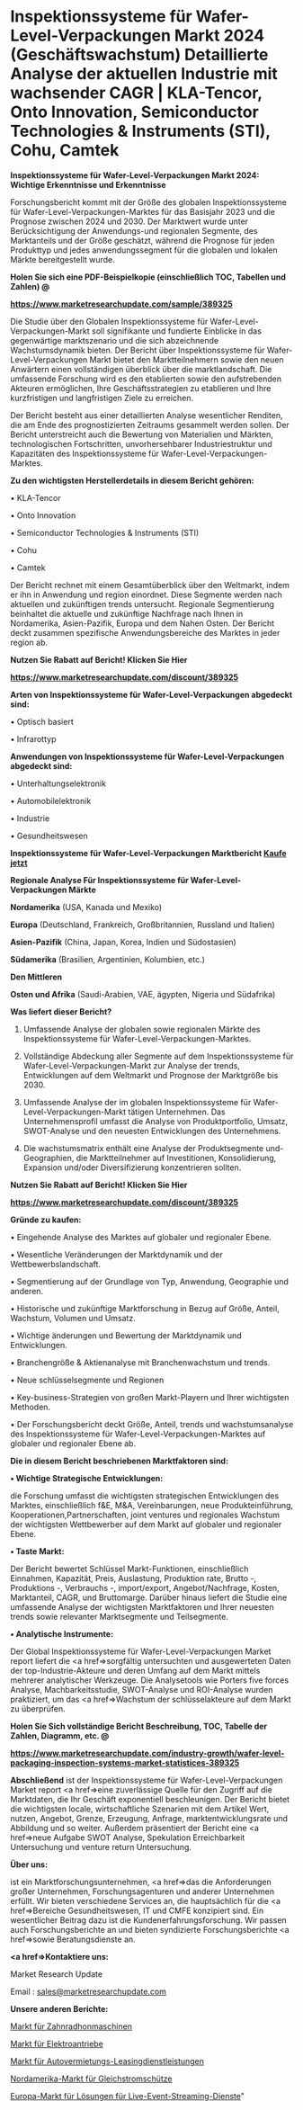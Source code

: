 # Inspektionssysteme für Wafer-Level-Verpackungen Markt 2024 (Geschäftswachstum) Detaillierte Analyse der aktuellen Industrie mit wachsender CAGR | KLA-Tencor, Onto Innovation, Semiconductor Technologies & Instruments (STI), Cohu, Camtek

<strong>Inspektionssysteme für Wafer-Level-Verpackungen Markt 2024: Wichtige Erkenntnisse und Erkenntnisse</strong>

Forschungsbericht kommt mit der Größe des globalen Inspektionssysteme für Wafer-Level-Verpackungen-Marktes für das Basisjahr 2023 und die Prognose zwischen 2024 und 2030. Der Marktwert wurde unter Berücksichtigung der Anwendungs-und regionalen Segmente, des Marktanteils und der Größe geschätzt, während die Prognose für jeden Produkttyp und jedes anwendungssegment für die globalen und lokalen Märkte bereitgestellt wurde.



<strong>Holen Sie sich eine PDF-Beispielkopie (einschließlich TOC, Tabellen und Zahlen) @
</strong>

<strong><a href=https://www.marketresearchupdate.com/sample/389325>

<strong>https://www.marketresearchupdate.com/sample/389325</u></font></a></strong></strong>

Die Studie über den Globalen Inspektionssysteme für Wafer-Level-Verpackungen-Markt soll signifikante und fundierte Einblicke in das gegenwärtige marktszenario und die sich abzeichnende Wachstumsdynamik bieten. Der Bericht über Inspektionssysteme für Wafer-Level-Verpackungen Markt bietet den Marktteilnehmern sowie den neuen Anwärtern einen vollständigen überblick über die marktlandschaft. Die umfassende Forschung wird es den etablierten sowie den aufstrebenden Akteuren ermöglichen, Ihre Geschäftsstrategien zu etablieren und Ihre kurzfristigen und langfristigen Ziele zu erreichen.

Der Bericht besteht aus einer detaillierten Analyse wesentlicher Renditen, die am Ende des prognostizierten Zeitraums gesammelt werden sollen. Der Bericht unterstreicht auch die Bewertung von Materialien und Märkten, technologischen Fortschritten, unvorhersehbarer Industriestruktur und Kapazitäten des Inspektionssysteme für Wafer-Level-Verpackungen-Marktes.



<strong>Zu den wichtigsten Herstellerdetails in diesem Bericht gehören:</strong>

• KLA-Tencor

• Onto Innovation

• Semiconductor Technologies & Instruments (STI)

• Cohu

• Camtek

Der Bericht rechnet mit einem Gesamtüberblick über den Weltmarkt, indem er ihn in Anwendung und region einordnet. Diese Segmente werden nach aktuellen und zukünftigen trends untersucht. Regionale Segmentierung beinhaltet die aktuelle und zukünftige Nachfrage nach Ihnen in Nordamerika, Asien-Pazifik, Europa und dem Nahen Osten. Der Bericht deckt zusammen spezifische Anwendungsbereiche des Marktes in jeder region ab.



<strong>Nutzen Sie Rabatt auf Bericht! Klicken Sie Hier
</strong>

<strong><a href=https://www.marketresearchupdate.com/discount/389325>https://www.marketresearchupdate.com/discount/389325</b></u></font></strong></a>



<strong>Arten von Inspektionssysteme für Wafer-Level-Verpackungen abgedeckt sind:</strong>

• Optisch basiert

• Infrarottyp



<strong>Anwendungen von Inspektionssysteme für Wafer-Level-Verpackungen abgedeckt sind:</strong>

• Unterhaltungselektronik

• Automobilelektronik

• Industrie

• Gesundheitswesen



<strong>Inspektionssysteme für Wafer-Level-Verpackungen Marktbericht <a href=https://www.marketresearchupdate.com/buynow/389325>Kaufe jetzt</a></strong>



<strong>Regionale Analyse Für Inspektionssysteme für Wafer-Level-Verpackungen Märkte</strong>



<strong>Nordamerika</strong> (USA, Kanada und Mexiko)



<strong>Europa</strong> (Deutschland, Frankreich, Großbritannien, Russland und Italien)



<strong>Asien-Pazifik</strong> (China, Japan, Korea, Indien und Südostasien)



<strong>Südamerika</strong> (Brasilien, Argentinien, Kolumbien, etc.)



<strong>Den Mittleren</strong> 

<strong>Osten und Afrika</strong> (Saudi-Arabien, VAE, ägypten, Nigeria und Südafrika)



<strong>Was liefert dieser Bericht?</strong>

1. Umfassende Analyse der globalen sowie regionalen Märkte des Inspektionssysteme für Wafer-Level-Verpackungen-Marktes.

2. Vollständige Abdeckung aller Segmente auf dem Inspektionssysteme für Wafer-Level-Verpackungen-Markt zur Analyse der trends, Entwicklungen auf dem Weltmarkt und Prognose der Marktgröße bis 2030.

3. Umfassende Analyse der im globalen Inspektionssysteme für Wafer-Level-Verpackungen-Markt tätigen Unternehmen. Das Unternehmensprofil umfasst die Analyse von Produktportfolio, Umsatz, SWOT-Analyse und den neuesten Entwicklungen des Unternehmens.

4. Die wachstumsmatrix enthält eine Analyse der Produktsegmente und-Geographien, die Marktteilnehmer auf Investitionen, Konsolidierung, Expansion und/oder Diversifizierung konzentrieren sollten.



<strong>Nutzen Sie Rabatt auf Bericht! Klicken Sie Hier
</strong>

<strong><a href=https://www.marketresearchupdate.com/discount/389325>https://www.marketresearchupdate.com/discount/389325</b></u></font></strong></a>



<strong>Gründe zu kaufen:</strong>

• Eingehende Analyse des Marktes auf globaler und regionaler Ebene.

• Wesentliche Veränderungen der Marktdynamik und der Wettbewerbslandschaft.

• Segmentierung auf der Grundlage von Typ, Anwendung, Geographie und anderen.

• Historische und zukünftige Marktforschung in Bezug auf Größe, Anteil, Wachstum, Volumen und Umsatz.

• Wichtige änderungen und Bewertung der Marktdynamik und Entwicklungen.

• Branchengröße &amp; Aktienanalyse mit Branchenwachstum und trends.

• Neue schlüsselsegmente und Regionen

• Key-business-Strategien von großen Markt-Playern und Ihrer wichtigsten Methoden.

• Der Forschungsbericht deckt Größe, Anteil, trends und wachstumsanalyse des Inspektionssysteme für Wafer-Level-Verpackungen-Marktes auf globaler und regionaler Ebene ab.



<strong>Die in diesem Bericht beschriebenen Marktfaktoren sind:</strong>



<strong>• Wichtige Strategische Entwicklungen:</strong>

die Forschung umfasst die wichtigsten strategischen Entwicklungen des Marktes, einschließlich f&amp;E, M&amp;A, Vereinbarungen, neue Produkteinführung, Kooperationen,Partnerschaften, joint ventures und regionales Wachstum der wichtigsten Wettbewerber auf dem Markt auf globaler und regionaler Ebene.



<strong>• Taste Markt:</strong>

Der Bericht bewertet Schlüssel Markt-Funktionen, einschließlich Einnahmen, Kapazität, Preis, Auslastung, Produktion rate, Brutto -, Produktions -, Verbrauchs -, import/export, Angebot/Nachfrage, Kosten, Marktanteil, CAGR, und Bruttomarge. Darüber hinaus liefert die Studie eine umfassende Analyse der wichtigsten Marktfaktoren und Ihrer neuesten trends sowie relevanter Marktsegmente und Teilsegmente.



<strong>• Analytische Instrumente:</strong>

Der Global Inspektionssysteme für Wafer-Level-Verpackungen Market report liefert die <a href=>sorgf</a>ältig untersuchten und ausgewerteten Daten der top-Industrie-Akteure und deren Umfang auf dem Markt mittels mehrerer analytischer Werkzeuge. Die Analysetools wie Porters five forces Analyse, Machbarkeitsstudie, SWOT-Analyse und ROI-Analyse wurden praktiziert, um das <a href=>Wachstum</a> der schlüsselakteure auf dem Markt zu überprüfen.



<strong>Holen Sie Sich vollständige Bericht Beschreibung, TOC, Tabelle der Zahlen, Diagramm, etc. @ </strong>

<strong><a href=https://www.marketresearchupdate.com/industry-growth/wafer-level-packaging-inspection-systems-market-statistices-389325>https://www.marketresearchupdate.com/industry-growth/wafer-level-packaging-inspection-systems-market-statistices-389325</a></font></strong>



<strong>Abschließend</strong> ist der Inspektionssysteme für Wafer-Level-Verpackungen Market report <a href=>eine</a> zuverlässige Quelle für den Zugriff auf die Marktdaten, die Ihr Geschäft exponentiell beschleunigen. Der Bericht bietet die wichtigsten locale, wirtschaftliche Szenarien mit dem Artikel Wert, nutzen, Angebot, Grenze, Erzeugung, Anfrage, marktentwicklungsrate und Abbildung und so weiter. Außerdem präsentiert der Bericht eine <a href=>neue</a> Aufgabe SWOT Analyse, Spekulation Erreichbarkeit Untersuchung und venture return Untersuchung.



<strong>Über uns:</strong>

 ist ein Marktforschungsunternehmen, <a href=>das</a> die Anforderungen großer Unternehmen, Forschungsagenturen und anderer Unternehmen erfüllt. Wir bieten verschiedene Services an, die hauptsächlich für die <a href=>Bereiche</a> Gesundheitswesen, IT und CMFE konzipiert sind. Ein wesentlicher Beitrag dazu ist die Kundenerfahrungsforschung. Wir passen auch Forschungsberichte an und bieten syndizierte Forschungsberichte <a href=>sowie</a> Beratungsdienste an.



<strong><a href=>Kontaktiere uns:</a></strong>

Market Research Update

Email : sales@marketresearchupdate.com



<strong>Unsere anderen Berichte:</strong>

<a href=https://www.linkedin.com/pulse/gear-honing-machine-market-size-region-outlook>Markt für Zahnradhonmaschinen</a>

<a href=https://www.linkedin.com/pulse/electric-drives-market-size-trends-consumption>Markt für Elektroantriebe</a>

<a href=https://www.linkedin.com/pulse/car-rental-leasing-services-market-report-2023-top-company>Markt für Autovermietungs-Leasingdienstleistungen</a>

<a href=https://www.linkedin.com/pulse/north-america-dc-contactor-market-2023-challenges>Nordamerika-Markt für Gleichstromschütze</a>

<a href=https://www.linkedin.com/pulse/europe-live-event-streaming-services-solutions-market>Europa-Markt für Lösungen für Live-Event-Streaming-Dienste</a>"
